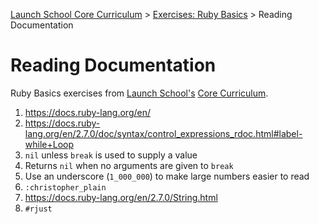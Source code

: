 [Launch School Core Curriculum][readme] >
[Exercises: Ruby Basics][ruby-basics] >
Reading Documentation

# Reading Documentation

Ruby Basics exercises from [Launch School's][launch-school] [Core Curriculum][core-curriculum].

1. https://docs.ruby-lang.org/en/
2. https://docs.ruby-lang.org/en/2.7.0/doc/syntax/control_expressions_rdoc.html#label-while+Loop
3. `nil` unless `break` is used to supply a value
4. Returns `nil` when no arguments are given to `break`
5. Use an underscore (`1_000_000`) to make large numbers easier to read
6. `:christopher_plain`
7. https://docs.ruby-lang.org/en/2.7.0/String.html
8. `#rjust`

[readme]: /README.md
[ruby-basics]: contents.md
[core-curriculum]: https://launchschool.com/courses
[launch-school]: https://launchschool.com
